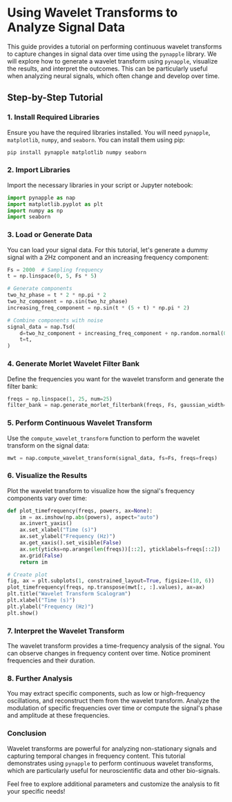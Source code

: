 # Using Wavelet Transforms to Analyze Signal Data

This guide provides a tutorial on performing continuous wavelet transforms to capture changes in signal data over time using the `pynapple` library. We will explore how to generate a wavelet transform using `pynapple`, visualize the results, and interpret the outcomes. This can be particularly useful when analyzing neural signals, which often change and develop over time.

## Step-by-Step Tutorial

### 1. Install Required Libraries

Ensure you have the required libraries installed. You will need `pynapple`, `matplotlib`, `numpy`, and `seaborn`. You can install them using pip:

```sh
pip install pynapple matplotlib numpy seaborn
```

### 2. Import Libraries

Import the necessary libraries in your script or Jupyter notebook:

```python
import pynapple as nap
import matplotlib.pyplot as plt
import numpy as np
import seaborn
```

### 3. Load or Generate Data

You can load your signal data. For this tutorial, let's generate a dummy signal with a 2Hz component and an increasing frequency component:

```python
Fs = 2000  # Sampling frequency
t = np.linspace(0, 5, Fs * 5)

# Generate components
two_hz_phase = t * 2 * np.pi * 2
two_hz_component = np.sin(two_hz_phase)
increasing_freq_component = np.sin(t * (5 + t) * np.pi * 2)

# Combine components with noise
signal_data = nap.Tsd(
    d=two_hz_component + increasing_freq_component + np.random.normal(0, 0.1, len(t)),
    t=t,
)
```

### 4. Generate Morlet Wavelet Filter Bank

Define the frequencies you want for the wavelet transform and generate the filter bank:

```python
freqs = np.linspace(1, 25, num=25)
filter_bank = nap.generate_morlet_filterbank(freqs, Fs, gaussian_width=1.5, window_length=1.0)
```

### 5. Perform Continuous Wavelet Transform

Use the `compute_wavelet_transform` function to perform the wavelet transform on the signal data:

```python
mwt = nap.compute_wavelet_transform(signal_data, fs=Fs, freqs=freqs)
```

### 6. Visualize the Results

Plot the wavelet transform to visualize how the signal's frequency components vary over time:

```python
def plot_timefrequency(freqs, powers, ax=None):
    im = ax.imshow(np.abs(powers), aspect="auto")
    ax.invert_yaxis()
    ax.set_xlabel("Time (s)")
    ax.set_ylabel("Frequency (Hz)")
    ax.get_xaxis().set_visible(False)
    ax.set(yticks=np.arange(len(freqs))[::2], yticklabels=freqs[::2])
    ax.grid(False)
    return im

# Create plot
fig, ax = plt.subplots(1, constrained_layout=True, figsize=(10, 6))
plot_timefrequency(freqs, np.transpose(mwt[:, :].values), ax=ax)
plt.title("Wavelet Transform Scalogram")
plt.xlabel("Time (s)")
plt.ylabel("Frequency (Hz)")
plt.show()
```

### 7. Interpret the Wavelet Transform

The wavelet transform provides a time-frequency analysis of the signal. You can observe changes in frequency content over time. Notice prominent frequencies and their duration.

### 8. Further Analysis

You may extract specific components, such as low or high-frequency oscillations, and reconstruct them from the wavelet transform. Analyze the modulation of specific frequencies over time or compute the signal's phase and amplitude at these frequencies.

### Conclusion

Wavelet transforms are powerful for analyzing non-stationary signals and capturing temporal changes in frequency content. This tutorial demonstrates using `pynapple` to perform continuous wavelet transforms, which are particularly useful for neuroscientific data and other bio-signals.

Feel free to explore additional parameters and customize the analysis to fit your specific needs!